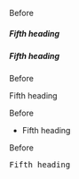 Before <h5>Fifth heading</h5>

<h5>Fifth heading</h5>

Before <div>Fifth heading</div>

Before <ul><li>Fifth heading</li></ul>

Before <pre>Fifth heading</pre>
